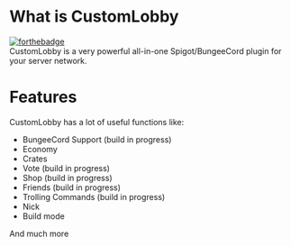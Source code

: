 # What is CustomLobby
[![forthebadge](https://forthebadge.com/images/badges/made-with-java.svg)](https://forthebadge.com)  
CustomLobby is a very powerful all-in-one Spigot/BungeeCord plugin for your server network.

# Features
CustomLobby has a lot of useful functions like:
* BungeeCord Support (build in progress)
* Economy
* Crates
* Vote (build in progress)
* Shop (build in progress)
* Friends (build in progress)
* Trolling Commands (build in progress)
* Nick
* Build mode

And much more
